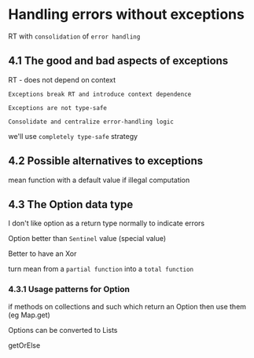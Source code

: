 # Handling errors without exceptions

RT with `consolidation` of `error handling`

## 4.1 The good and bad aspects of exceptions

RT - does not depend on context

`Exceptions break RT and introduce context dependence`

`Exceptions are not type-safe`

`Consolidate and centralize error-handling logic`

we'll use `completely type-safe` strategy

## 4.2 Possible alternatives to exceptions

mean function with a default value if illegal computation

## 4.3 The Option data type

I don't like option as a return type normally to indicate errors

Option better than `Sentinel` value (special value)

Better to have an Xor

turn mean from a `partial function` into a `total function`

### 4.3.1 Usage patterns for Option

if methods on collections and such which return an Option then use them (eg Map.get)

Options can be converted to Lists

getOrElse


